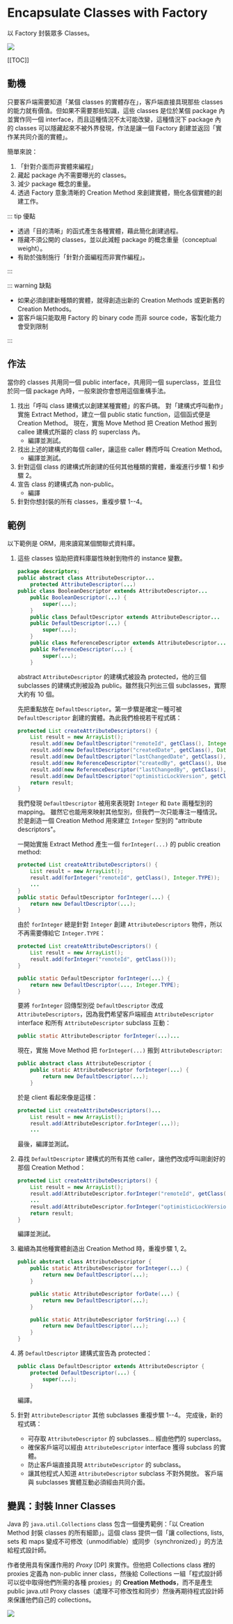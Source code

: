 # Encapsulate Classes with Factory

以 Factory 封裝眾多 Classes。

![](../assets/fig/6.3.1.jpg)

[[TOC]]

## 動機

只要客戶端需要知道「某個 classes 的實體存在」，客戶端直接具現那些 classes 的能力就有價值。但如果不需要那些知識，這些 classes 是位於某個 package 內並實作同一個 interface，而且這種情況不太可能改變，這種情況下 package 內的 classes 可以隱藏起來不被外界發現，作法是讓一個 Factory 創建並返回「實作某共同介面的實體」。

簡單來說：
1. 「針對介面而非實體來編程」
2. 藏起 package 內不需要曝光的 classes。
3. 減少 package 概念的重量。
4. 透過 Factory 意象清晰的 Creation Method 來創建實體，簡化各個實體的創建工作。

::: tip 優點
- 透過「目的清晰」的函式產生各種實體，藉此簡化創建過程。
- 隱藏不須公開的 classes，並以此減輕 package 的概念重量（conceptual weight）。
- 有助於強制施行「針對介面編程而非實作編程」。

:::

::: warning 缺點
- 如果必須創建新種類的實體，就得創造出新的 Creation Methods 或更新舊的 Creation Methods。
- 當客戶端只能取用 Factory 的 binary code 而非 source code，客製化能力會受到限制

:::


## 作法

當你的 classes 共用同一個 public interface，共用同一個 superclass，並且位於同一個 package 內時，一般來說你會想用這個重構手法。
1. 找出「呼叫 class 建構式以創建某種實體」的客戶碼。
    對「建構式呼叫動作」實施 Extract Method，建立一個 public static function，這個函式便是 Creation Method。
    現在，實施 Move Method 把 Creation Method 搬到 callee 建構式所屬的 class 的 superclass 內。
    - 編譯並測試。
2. 找出上述的建構式的每個 caller，讓這些 caller 轉而呼叫 Creation Method。
    - 編譯並測試。
3. 針對這個 class 的建構式所創建的任何其他種類的實體，重複進行步驟 1 和步驟 2。
4. 宣告 class 的建構式為 non-public。
    - 編譯
5. 針對你想封裝的所有 classes，重複步驟 1--4。


## 範例

以下範例是 ORM，用來讀寫某個關聯式資料庫。

1. 這些 classes 協助把資料庫屬性映射到物件的 instance 變數。
    ```java
    package descriptors;
    public abstract class AttributeDescriptor...
        protected AttributeDescriptor(...)
    public class BooleanDescriptor extends AttributeDescriptor...
        public BooleanDescriptor(...) {
            super(...);
        }
        public class DefaultDescriptor extends AttributeDescriptor...
        public DefaultDescriptor(...) {
            super(...);
        }
        public class ReferenceDescriptor extends AttributeDescriptor...
        public ReferenceDescriptor(...) {
            super(...);
        }
    ```
    abstract `AttributeDescriptor` 的建構式被設為 protected，他的三個 subclasses 的建構式則被設為 public。雖然我只列出三個 subclasses，實際大約有 10 個。

    先把重點放在 `DefaultDescriptor`。第一步驟是確定一種可被 `DefaultDescriptor` 創建的實體。為此我們檢視若干程式碼：
    ```java
    protected List createAttributeDescriptors() {
        List result = new ArrayList();
        result.add(new DefaultDescriptor("remoteId", getClass(), Integer.TYPE));
        result.add(new DefaultDescriptor("createdDate", getClass(), Date.class));
        result.add(new DefaultDescriptor("lastChangedDate", getClass(), Date.class));
        result.add(new ReferenceDescriptor("createdBy", getClass(), User.class, RemoteUser.class));
        result.add(new ReferenceDescriptor("lastChangedBy", getClass(), User.class, RemoteUser.class));
        result.add(new DefaultDescriptor("optimisticLockVersion", getClass(), Integer.TYPE));
        return result;
    }
    ```
     我們發現 `DefaultDescriptor` 被用來表現對 `Integer` 和 `Date` 兩種型別的 mapping。
    雖然它也能用來映射其他型別，但我們一次只能專注一種情況。
    於是創造一個 Creation Method 用來建立 `Integer` 型別的 "attribute descriptors"。

    一開始實施 Extract Method 產生一個 `forInteger(...)` 的 public creation method:
    ```java
    protected List createAttributeDescriptors() {
        List result = new ArrayList();
        result.add(forInteger("remoteId", getClass(), Integer.TYPE));
        ...
    }
    public static DefaultDescriptor forInteger(...) {
        return new DefaultDescriptor(...);
    }
    ```

    由於 `forInteger` 總是針對 `Integer` 創建 `AttributeDescriptors` 物件，所以不再需要傳給它 `Integer.TYPE`：
    ```java
    protected List createAttributeDescriptors() {
        List result = new ArrayList();
        result.add(forInteger("remoteId", getClass()));
    }
    
    public static DefaultDescriptor forInteger(...) {
        return new DefaultDescriptor(..., Integer.TYPE);
    }
    ```
    要將 `forInteger` 回傳型別從 `DefaultDescriptor` 改成 `AttributeDescriptors`，因為我們希望客戶端經由 `AttributeDescriptor` interface 和所有 `AttributeDescriptor` subclass 互動：
    ```java
    public static AttributeDescriptor forInteger(...)...
    ```
    
    現在，實施 Move Method 把 `forInteger(...)` 搬到 `AttributeDescriptor`:
    ```java
    public abstract class AttributeDescriptor {
        public static AttributeDescriptor forInteger(...) {
            return new DefaultDescriptor(...);
        }
    ```
    
    於是 client 看起來像是這樣：
    ```java
    protected List createAttributeDescriptors()... 
        List result = new ArrayList();
        result.add(AttributeDescriptor.forInteger(...));
        ...
    ```
    最後，編譯並測試。
2. 尋找 `DefaultDescriptor` 建構式的所有其他 caller，讓他們改成呼叫剛創好的那個 Creation Method：
    ```java
    protected List createAttributeDescriptors() {
        List result = new ArrayList();
        result.add(AttributeDescriptor.forInteger("remoteId", getClass()));
        ...
        result.add(AttributeDescriptor.forInteger("optimisticLockVersion", getClass()));
        return result;
    }
    ```
    編譯並測試。
3. 繼續為其他種實體創造出 Creation Method 時，重複步驟 1, 2。
    ```java
    public abstract class AttributeDescriptor {
        public static AttributeDescriptor forInteger(...) {
            return new DefaultDescriptor(...);
        }

        public static AttributeDescriptor forDate(...) {
            return new DefaultDescriptor(...);
        }

        public static AttributeDescriptor forString(...) {
            return new DefaultDescriptor(...);
        }
    }
    ```
4. 將 `DefaultDescriptor` 建構式宣告為 protected：
    ```java
    public class DefaultDescriptor extends AttributeDescriptor {
        protected DefaultDescriptor(...) {
            super(...);
        }
    ```
    編譯。
5. 針對 `AttributeDescriptor` 其他 subclasses 重複步驟 1--4。
    完成後，新的程式碼：
    - 可存取 `AttributeDescriptor` 的 subclasses... 經由他們的 superclass。
    - 確保客戶端可以經由 `AttributeDescriptor` interface 獲得 subclass 的實體。
    - 防止客戶端直接具現 `AttributeDescriptor` 的 subclass。
    - 讓其他程式人知道 `AttributeDescriptor` subclass 不對外開放。
        客戶端與 subclasses 實體互動必須經由共同介面。

## 變異：封裝 Inner Classes

Java 的 `java.util.Collections` class 包含一個優秀範例：「以 Creation Method 封裝 classes 的所有細節」。這個 class 提供一個「讓 collections, lists, sets 和 maps 變成不可修改（unmodifiable）或同步（synchronized）」的方法給程式設計師。

作者使用具有保護作用的 *Proxy* [DP] 來實作。但他把 Collections class 裡的 proxies 定義為 non-public inner class，然後給 Collections 一組「程式設計師可以從中取得他們所需的各種 proxies」的 **Creation Methods**，而不是產生 public java.util Proxy classes（處理不可修改性和同步）然後再期待程式設計師來保護他們自己的 collections。

![](../assets/fig/6.3.2.jpg)
